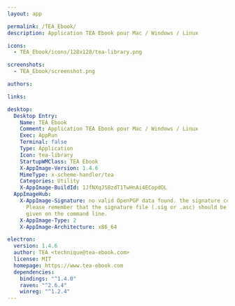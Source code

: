 ```yaml
---
layout: app

permalink: /TEA_Ebook/
description: Application TEA Ebook pour Mac / Windows / Linux

icons:
  - TEA_Ebook/icons/128x128/tea-library.png

screenshots:
  - TEA_Ebook/screenshot.png

authors:

links:

desktop:
  Desktop Entry:
    Name: TEA Ebook
    Comment: Application TEA Ebook pour Mac / Windows / Linux
    Exec: AppRun
    Terminal: false
    Type: Application
    Icon: tea-library
    StartupWMClass: TEA Ebook
    X-AppImage-Version: 1.4.6
    MimeType: x-scheme-handler/tea
    Categories: Utility
    X-AppImage-BuildId: 1JfNXqJS8zdT1TwHnAi4ECopdOL
  AppImageHub:
    X-AppImage-Signature: no valid OpenPGP data found. the signature could not be verified.
      Please remember that the signature file (.sig or .asc) should be the first file
      given on the command line.
    X-AppImage-Type: 2
    X-AppImage-Architecture: x86_64

electron:
  version: 1.4.6
  author: TEA <technique@tea-ebook.com>
  license: MIT
  homepage: https://www.tea-ebook.com
  dependencies:
    bindings: "^1.4.0"
    raven: "^2.6.4"
    winreg: "^1.2.4"
---
```

